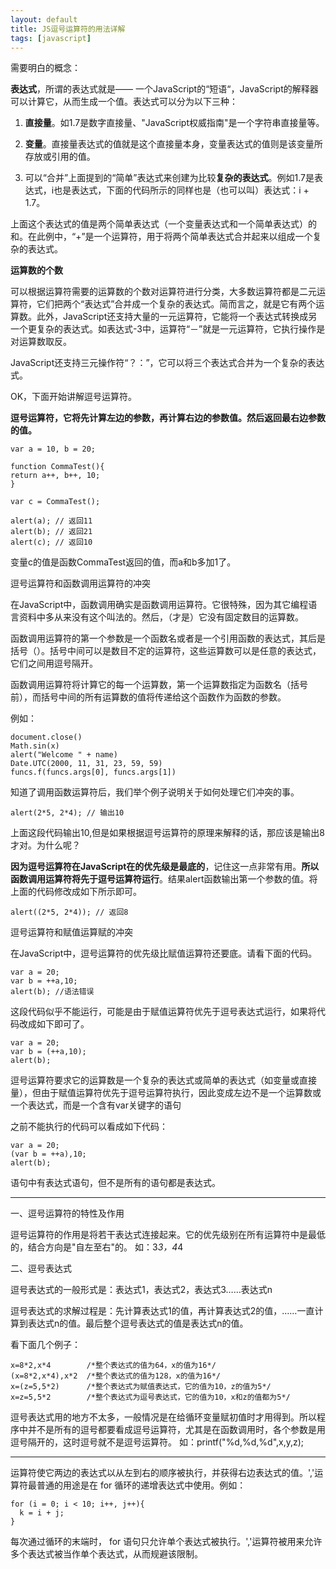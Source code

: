 ```yaml
---
layout: default
title: JS逗号运算符的用法详解
tags: [javascript]
---
```




需要明白的概念：

**表达式**，所谓的表达式就是—— 一个JavaScript的“短语“，JavaScript的解释器可以计算它，从而生成一个值。表达式可以分为以下三种：

1. **直接量**。如1.7是数字直接量、"JavaScript权威指南"是一个字符串直接量等。

2. **变量**。直接量表达式的值就是这个直接量本身，变量表达式的值则是该变量所存放或引用的值。

3. 可以“合并”上面提到的“简单”表达式来创建为比较**复杂的表达式**。例如1.7是表达式，i也是表达式，下面的代码所示的同样也是（也可以叫）表达式：i + 1.7。

上面这个表达式的值是两个简单表达式（一个变量表达式和一个简单表达式）的和。在此例中，“+”是一个运算符，用于将两个简单表达式合并起来以组成一个复杂的表达式。

**运算数的个数**

可以根据运算符需要的运算数的个数对运算符进行分类，大多数运算符都是二元运算符，它们把两个“表达式”合并成一个复杂的表达式。简而言之，就是它有两个运算数。此外，JavaScript还支持大量的一元运算符，它能将一个表达式转换成另一个更复杂的表达式。如表达式-3中，运算符“－”就是一元运算符，它执行操作是对运算数取反。

JavaScript还支持三元操作符“？：”，它可以将三个表达式合并为一个复杂的表达式。

OK，下面开始讲解逗号运算符。

**逗号运算符，它将先计算左边的参数，再计算右边的参数值。然后返回最右边参数的值。**

    var a = 10, b = 20;

    function CommaTest(){
    return a++, b++, 10;
    }

    var c = CommaTest();

    alert(a); // 返回11
    alert(b); // 返回21
    alert(c); // 返回10

变量c的值是函数CommaTest返回的值，而a和b多加1了。

逗号运算符和函数调用运算符的冲突

在JavaScript中，函数调用确实是函数调用运算符。它很特殊，因为其它编程语言资料中多从来没有这个叫法的。然后，（才是）它没有固定数目的运算数。

函数调用运算符的第一个参数是一个函数名或者是一个引用函数的表达式，其后是括号（）。括号中间可以是数目不定的运算符，这些运算数可以是任意的表达式，它们之间用逗号隔开。

函数调用运算符将计算它的每一个运算数，第一个运算数指定为函数名（括号前），而括号中间的所有运算数的值将传递给这个函数作为函数的参数。

例如：

    document.close()
    Math.sin(x)
    alert("Welcome " + name)
    Date.UTC(2000, 11, 31, 23, 59, 59)
    funcs.f(funcs.args[0], funcs.args[1])

知道了调用函数运算符后，我们举个例子说明关于如何处理它们冲突的事。


    alert(2*5, 2*4); // 输出10


上面这段代码输出10,但是如果根据逗号运算符的原理来解释的话，那应该是输出8才对。为什么呢？

**因为逗号运算符在JavaScript在的优先级是最底的**，记住这一点非常有用。**所以函数调用运算符将先于逗号运算符运行**。结果alert函数输出第一个参数的值。将上面的代码修改成如下所示即可。


    alert((2*5, 2*4)); // 返回8


逗号运算符和赋值运算赋的冲突

在JavaScript中，逗号运算符的优先级比赋值运算符还要底。请看下面的代码。

    var a = 20;
    var b = ++a,10;
    alert(b); //语法错误

这段代码似乎不能运行，可能是由于赋值运算符优先于逗号表达式运行，如果将代码改成如下即可了。


    var a = 20;
    var b = (++a,10);
    alert(b);



逗号运算符要求它的运算数是一个复杂的表达式或简单的表达式（如变量或直接量），但由于赋值运算符优先于逗号运算符执行，因此变成左边不是一个运算数或一个表达式，而是一个含有var关键字的语句

之前不能执行的代码可以看成如下代码：

    var a = 20;
    (var b = ++a),10;
    alert(b);

语句中有表达式语句，但不是所有的语句都是表达式。

------------

一、逗号运算符的特性及作用 

逗号运算符的作用是将若干表达式连接起来。它的优先级别在所有运算符中是最低的，结合方向是"自左至右"的。 
如：3*3，4*4

二、逗号表达式

逗号表达式的一般形式是：表达式1，表达式2，表达式3……表达式n

逗号表达式的求解过程是：先计算表达式1的值，再计算表达式2的值，……一直计算到表达式n的值。最后整个逗号表达式的值是表达式n的值。

看下面几个例子：

    x=8*2,x*4        /*整个表达式的值为64，x的值为16*/ 
    (x=8*2,x*4),x*2  /*整个表达式的值为128，x的值为16*/ 
    x=(z=5,5*2)      /*整个表达式为赋值表达式，它的值为10，z的值为5*/ 
    x=z=5,5*2        /*整个表达式为逗号表达式，它的值为10，x和z的值都为5*/

逗号表达式用的地方不太多，一般情况是在给循环变量赋初值时才用得到。所以程序中并不是所有的逗号都要看成逗号运算符，尤其是在函数调用时，各个参数是用逗号隔开的，这时逗号就不是逗号运算符。 
如：printf("%d,%d,%d",x,y,z); 


----

运算符使它两边的表达式以从左到右的顺序被执行，并获得右边表达式的值。','运算符最普通的用途是在 for 循环的递增表达式中使用。例如：

    for (i = 0; i < 10; i++, j++){
      k = i + j;
    }

每次通过循环的末端时， for 语句只允许单个表达式被执行。','运算符被用来允许多个表达式被当作单个表达式，从而规避该限制。
